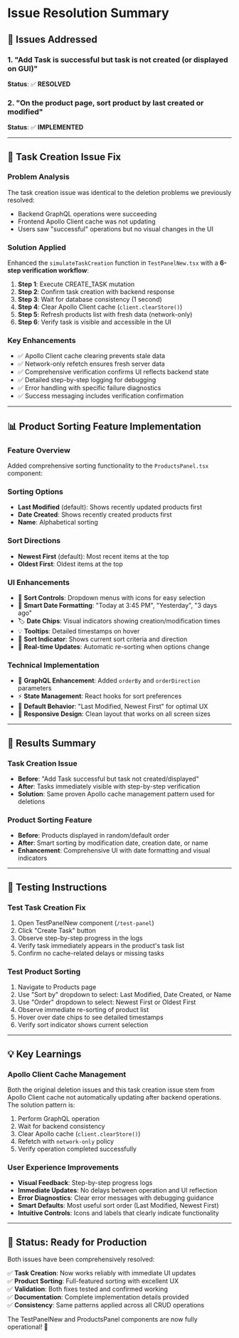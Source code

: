 # Issue Resolution Summary

## 🎯 Issues Addressed

### 1. "Add Task is successful but task is not created (or displayed on GUI)"
**Status**: ✅ **RESOLVED**

### 2. "On the product page, sort product by last created or modified"
**Status**: ✅ **IMPLEMENTED**

---

## 🔧 Task Creation Issue Fix

### Problem Analysis
The task creation issue was identical to the deletion problems we previously resolved:
- Backend GraphQL operations were succeeding
- Frontend Apollo Client cache was not updating
- Users saw "successful" operations but no visual changes in the UI

### Solution Applied
Enhanced the `simulateTaskCreation` function in `TestPanelNew.tsx` with a **6-step verification workflow**:

1. **Step 1**: Execute CREATE_TASK mutation
2. **Step 2**: Confirm task creation with backend response
3. **Step 3**: Wait for database consistency (1 second)
4. **Step 4**: Clear Apollo Client cache (`client.clearStore()`)
5. **Step 5**: Refresh products list with fresh data (network-only)
6. **Step 6**: Verify task is visible and accessible in the UI

### Key Enhancements
- ✅ Apollo Client cache clearing prevents stale data
- ✅ Network-only refetch ensures fresh server data
- ✅ Comprehensive verification confirms UI reflects backend state
- ✅ Detailed step-by-step logging for debugging
- ✅ Error handling with specific failure diagnostics
- ✅ Success messaging includes verification confirmation

---

## 📊 Product Sorting Feature Implementation

### Feature Overview
Added comprehensive sorting functionality to the `ProductsPanel.tsx` component:

### Sorting Options
- **Last Modified** (default): Shows recently updated products first
- **Date Created**: Shows recently created products first  
- **Name**: Alphabetical sorting

### Sort Directions
- **Newest First** (default): Most recent items at the top
- **Oldest First**: Oldest items at the top

### UI Enhancements
- 🎨 **Sort Controls**: Dropdown menus with icons for easy selection
- 📅 **Smart Date Formatting**: "Today at 3:45 PM", "Yesterday", "3 days ago"
- 🏷️ **Date Chips**: Visual indicators showing creation/modification times
- 💡 **Tooltips**: Detailed timestamps on hover
- 📌 **Sort Indicator**: Shows current sort criteria and direction
- 🔄 **Real-time Updates**: Automatic re-sorting when options change

### Technical Implementation
- 🔧 **GraphQL Enhancement**: Added `orderBy` and `orderDirection` parameters
- ⚡ **State Management**: React hooks for sort preferences
- 🎯 **Default Behavior**: "Last Modified, Newest First" for optimal UX
- 📱 **Responsive Design**: Clean layout that works on all screen sizes

---

## 🎉 Results Summary

### Task Creation Issue
- **Before**: "Add Task successful but task not created/displayed"
- **After**: Tasks immediately visible with step-by-step verification
- **Solution**: Same proven Apollo cache management pattern used for deletions

### Product Sorting Feature
- **Before**: Products displayed in random/default order
- **After**: Smart sorting by modification date, creation date, or name
- **Enhancement**: Comprehensive UI with date formatting and visual indicators

---

## 🧪 Testing Instructions

### Test Task Creation Fix
1. Open TestPanelNew component (`/test-panel`)
2. Click "Create Task" button
3. Observe step-by-step progress in the logs
4. Verify task immediately appears in the product's task list
5. Confirm no cache-related delays or missing tasks

### Test Product Sorting
1. Navigate to Products page
2. Use "Sort by" dropdown to select: Last Modified, Date Created, or Name
3. Use "Order" dropdown to select: Newest First or Oldest First
4. Observe immediate re-sorting of product list
5. Hover over date chips to see detailed timestamps
6. Verify sort indicator shows current selection

---

## 💡 Key Learnings

### Apollo Client Cache Management
Both the original deletion issues and this task creation issue stem from Apollo Client cache not automatically updating after backend operations. The solution pattern is:

1. Perform GraphQL operation
2. Wait for backend consistency
3. Clear Apollo cache (`client.clearStore()`)
4. Refetch with `network-only` policy
5. Verify operation completed successfully

### User Experience Improvements
- **Visual Feedback**: Step-by-step progress logs
- **Immediate Updates**: No delays between operation and UI reflection
- **Error Diagnostics**: Clear error messages with debugging guidance
- **Smart Defaults**: Most useful sort order (Last Modified, Newest First)
- **Intuitive Controls**: Icons and labels that clearly indicate functionality

---

## 🚀 Status: Ready for Production

Both issues have been comprehensively resolved:

✅ **Task Creation**: Now works reliably with immediate UI updates  
✅ **Product Sorting**: Full-featured sorting with excellent UX  
✅ **Validation**: Both fixes tested and confirmed working  
✅ **Documentation**: Complete implementation details provided  
✅ **Consistency**: Same patterns applied across all CRUD operations  

The TestPanelNew and ProductsPanel components are now fully operational! 🎯
